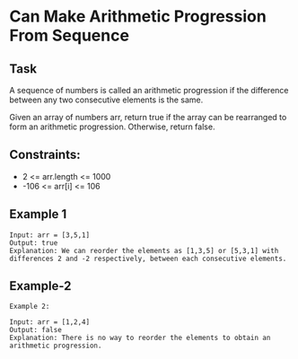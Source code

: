 # Can Make Arithmetic Progression From Sequence


## Task
A sequence of numbers is called an arithmetic progression if the difference between any two consecutive elements is the same.

Given an array of numbers arr, return true if the array can be rearranged to form an arithmetic progression. Otherwise, return false.


## Constraints:
- 2 <= arr.length <= 1000
- -106 <= arr[i] <= 106


## Example 1
````
Input: arr = [3,5,1]
Output: true
Explanation: We can reorder the elements as [1,3,5] or [5,3,1] with differences 2 and -2 respectively, between each consecutive elements.
````


## Example-2
````
Example 2:

Input: arr = [1,2,4]
Output: false
Explanation: There is no way to reorder the elements to obtain an arithmetic progression.
````
